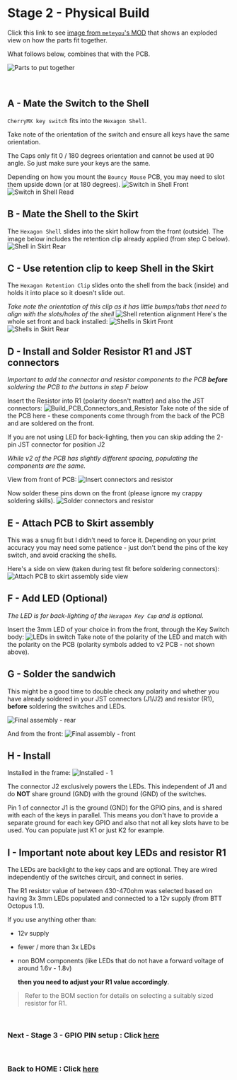 # Stage 2 - Physical Build
Click this link to see [image from `meteyou`'s MOD](https://github.com/VoronDesign/VoronUsers/tree/master/legacy_printers/printer_mods/meteyou/gcode_buttons#how-to-build) that shows an exploded view on how the parts fit together.

What follows below, combines that with the PCB.

![Parts to put together](Images/Parts_Switch_Shell_Clip.jpg)

<br/>

## A - Mate the Switch to the Shell
 `CherryMX key switch` fits into the `Hexagon Shell`. 
 
 Take note of the orientation of the switch and ensure all keys have the same orientation. 
 
 The Caps only fit 0 / 180 degrees orientation and cannot be used at 90 angle. So just make sure your keys are the same. 

Depending on how you mount the `Bouncy Mouse` PCB, you may need to slot them upside down (or at 180 degrees). 
![Switch in Shell Front](Images/Build_SwitchInShell_Front.jpg)
![Switch in Shell Read](Images/Build_SwitchInShell_Rear.jpg)

## B - Mate the Shell to the Skirt
The `Hexagon Shell` slides into the skirt hollow from the front (outside). 
The image below includes the retention clip already applied (from step C below).
![Shell in Skirt Rear](Images/Build_ShellInSkirt_x1_Rear.jpg)

## C - Use retention clip to keep Shell in the Skirt
The `Hexagon Retention Clip` slides onto the shell from the back (inside) and holds it into place so it doesn't slide out.

*Take note the orientation of this clip as it has little bumps/tabs that need to align with the slots/holes of the shell*
![Shell retention alignment](Images/Build_ShellInSkirt_Clip_Align.jpg)
Here's the whole set front and back installed:
![Shells in Skirt Front](Images/Build_ShellInSkirt_x3_Front.jpg)
![Shells in Skirt Rear](Images/Build_ShellInSkirt_x3_Rear.jpg)

## D - Install and Solder Resistor R1 and JST connectors
*Important to add the connector and resistor components to the PCB __before__ soldering the PCB to the buttons in step F below*

Insert the Resistor into R1 (polarity doesn't matter) and also the JST connectors:
![Build_PCB_Connectors_and_Resistor](Images/Build_PCB_Components_R1_JST_Rear.jpg)
Take note of the side of the PCB here - these components come through from the back of the PCB and are soldered on the front. 

If you are not using LED for back-lighting, then you can skip adding the 2-pin JST connector for position J2

*While v2 of the PCB has slightly different spacing, populating the components are the same.*

View from front of PCB:
![Insert connectors and resistor](Images/Build_PCB_Components_R1_JST_Front.jpg)

Now solder these pins down on the front (please ignore my crappy soldering skills).
![Solder connectors and resistor](Images/Build_Attach_PCB_Rear.jpg)


## E - Attach PCB to Skirt assembly
This was a snug fit but I didn't need to force it. Depending on your print accuracy you may need some patience - just don't bend the pins of the key switch, and avoid cracking the shells.

Here's a side on view (taken during test fit before soldering connectors):
![Attach PCB to skirt assembly side view](Images/Build_Attach_PCB_Side.jpg)

## F - Add LED (Optional)
*The LED is for back-lighting of the `Hexagon Key Cap` and is optional.*

Insert the 3mm LED of your choice in from the front, through the Key Switch body:
![LEDs in switch](Images/Build_ShellInSkirt_x3_Front_withLED.jpg)
Take note of the polarity of the LED and match with the polarity on the PCB (polarity symbols added to v2 PCB - not shown above).

## G - Solder the sandwich
This might be a good time to double check any polarity and whether you have already soldered in your JST connectors (J1/J2) and resistor (R1), __before__ soldering the switches and LEDs.

![Final assembly - rear](Images/Build_FinalAssembly_Rear.jpg)

And from the front:
![Final assembly - front](Images/Build_FinalAssembly_Front.jpg)

## H - Install

Installed in the frame:
![Installed - 1](Images/Build_Installed_1.jpg)

The connector J2 exclusively powers the LEDs. This independent of J1 and do __NOT__ share ground (GND) with the ground (GND) of the switches.

Pin 1 of connector J1 is the ground (GND) for the GPIO pins, and is shared with each of the keys in parallel. This means you don't have to provide a separate ground for each key GPIO and also that not all key slots have to be used. You can populate just K1 or just K2 for example.

## I - Important note about key LEDs and resistor R1
The LEDs are backlight to the key caps and are optional. They are wired independently of the switches circuit, and connect in series.

The R1 resistor value of between 430-470ohm was selected based on having 3x 3mm LEDs populated and connected to a 12v supply (from BTT Octopus 1.1). 

If you use anything other than:
* 12v supply
* fewer / more than 3x LEDs
* non BOM components (like LEDs that do not have a forward voltage of around 1.6v - 1.8v)

  **then you need to adjust your R1 value accordingly**.

> Refer to the BOM section for details on selecting a suitably sized resistor for R1.

<br/>

### Next - Stage 3 - GPIO PIN setup : Click [here](./Stage3.md)

<br/>

### Back to HOME : Click [here](./README.md)
